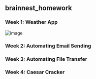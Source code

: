 ## brainnest_homework

### Week 1: Weather App
![image](https://user-images.githubusercontent.com/54740840/220330208-c05e75d0-d5a0-4fe2-bde1-dcc2651ce85d.png)

### Week 2: Automating Email Sending

### Week 3: Automating File Transfer

### Week 4: Caesar Cracker
